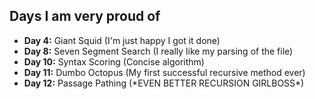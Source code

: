 <h2>Days I am very proud of</h2>
<ul>
    <li><b>Day 4:</b> Giant Squid (I'm just happy I got it done)</li>
    <li><b>Day 8:</b> Seven Segment Search (I really like my parsing of the file)</li>
    <li><b>Day 10:</b> Syntax Scoring (Concise algorithm)</li>
    <li><b>Day 11:</b> Dumbo Octopus (My first successful recursive method ever)</li>
    <li><b>Day 12:</b> Passage Pathing (*EVEN BETTER RECURSION GIRLBOSS*)</li>
</ul>